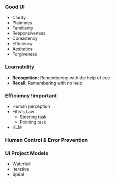 ### Good UI
- Clarity
- Plainnnes
- Familiarity
- Responsiveness
- Consistency
- Efficiency
- Aeshetics
- Forgiveness


### Learnability
- **Recognition:** Remembering with the help of cue
- **Recall:** Remembering with no help

### Efficiency !important
- Human perception 
- Fitts's Law
	* Steering task 
	* Pointing task
- KLM

### Human Control & Error Prevention

### UI Project Models
- Waterfall
- Iterative 
- Spiral  
